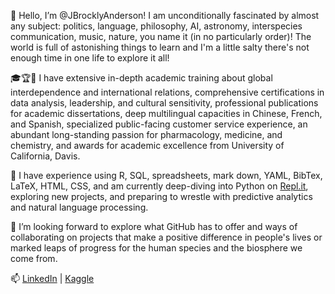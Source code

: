 👋 Hello, I’m @JBrocklyAnderson! I am unconditionally fascinated by almost any subject: politics, language, philosophy, AI, astronomy, interspecies communication, music, nature, you name it (in no particularly order)! The world is full of astonishing things to learn and I'm a little salty there's not enough time in one life to explore it all! 

🎓🏆💼 I have extensive in-depth academic training about global interdependence and international relations, comprehensive certifications in data analysis, leadership, and cultural sensitivity, professional publications for academic dissertations, deep multilingual capacities in Chinese, French, and Spanish, specialized public-facing customer service experience, an abundant long-standing passion for pharmacology, medicine, and chemistry, and awards for academic excellence from University of California, Davis. 

🌱 I have experience using R, SQL, spreadsheets, mark down, YAML, BibTex, LaTeX, HTML, CSS, and am currently deep-diving into Python on [Repl.it](https://replit.com/@JosephBrockly-A), exploring new projects, and preparing to wrestle with predictive analytics and natural language processing.  

💞️ I’m looking forward to explore what GitHub has to offer and ways of collaborating on projects that make a positive difference in people's lives or marked leaps of progress for the human species and the biosphere we come from.

📫 [LinkedIn](https://www.linkedin.com/in/joseph-brockly-anderson-438149287) | [Kaggle](https://www.kaggle.com/jbrocklyanderson)  

<!---
JBrocklyAnderson/JBrocklyAnderson is a ✨ special ✨ repository because its `README.md` (this file) appears on your GitHub profile.
You can click the Preview link to take a look at your changes.
--->
